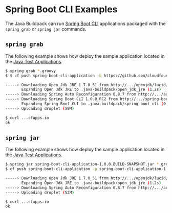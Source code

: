 # Spring Boot CLI Examples
The Java Buildpack can run [Spring Boot CLI][s] applications packaged with the `spring grab` or `spring jar` commands.

## `spring grab`
The following example shows how deploy the sample application located in the [Java Test Applications][j].

```bash
$ spring grab *.groovy
$ $ cf push spring-boot-cli-application -b https://github.com/cloudfoundry/java-buildpack.git

-----> Downloading Open Jdk JRE 1.7.0_51 from http://.../openjdk/lucid/x86_64/openjdk-1.7.0_51.tar.gz (0.0s)
       Expanding Open Jdk JRE to .java-buildpack/open_jdk_jre (1.2s)
-----> Downloading Spring Auto Reconfiguration 0.8.7 from http://.../auto-reconfiguration/auto-reconfiguration-0.8.7.jar (0.0s)
-----> Downloading Spring Boot CLI 1.0.0_RC2 from http://.../spring-boot-cli/spring-boot-cli-1.0.0_RC2.tar.gz (0.0s)
       Expanding Spring Boot CLI to .java-buildpack/spring_boot_cli (0.1s)
-----> Uploading droplet (59M)

$ curl ...cfapps.io
ok
```

## `spring jar`
The following example shows how deploy the sample application located in the [Java Test Applications][j].

```bash
$ spring jar spring-boot-cli-application-1.0.0.BUILD-SNAPSHOT.jar *.groovy
$ cf push spring-boot-cli-application -p spring-boot-cli-application-1.0.0.BUILD-SNAPSHOT.jar -b https://github.com/cloudfoundry/java-buildpack.git

-----> Downloading Open Jdk JRE 1.7.0_51 from http://.../openjdk/lucid/x86_64/openjdk-1.7.0_51.tar.gz (0.0s)
       Expanding Open Jdk JRE to .java-buildpack/open_jdk_jre (1.2s)
-----> Downloading Spring Auto Reconfiguration 0.8.7 from http://.../auto-reconfiguration/auto-reconfiguration-0.8.7.jar (0.0s)
-----> Uploading droplet (52M)

$ curl ...cfapps.io
ok
```

[j]: https://github.com/cloudfoundry/java-test-applications/tree/master/spring-boot-cli-application
[s]: http://projects.spring.io/spring-boot/
